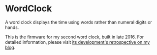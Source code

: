 # WordClock
A word clock displays the time using words rather than numeral digits or hands.

This is the firmware for my second word clock, built in late 2016. For detailed information, please visit [its development's retrospective on my blog](http://rmconway.com/word-clock/).
